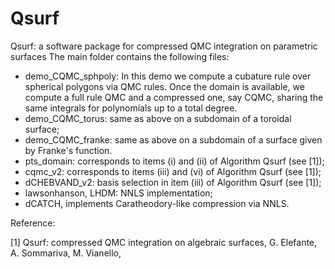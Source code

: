 # Qsurf
Qsurf: a software package for compressed QMC integration on parametric surfaces 
The main folder contains the following files:

- demo_CQMC_sphpoly: In this demo we compute a cubature rule over spherical polygons via QMC rules. Once the domain is available, we compute a full rule QMC and a compressed one, say CQMC, sharing the same integrals for polynomials up to a total degree.
- demo_CQMC_torus: same as above on a subdomain of a toroidal surface;
- demo_CQMC_franke: same as above on a subdomain of a surface given by Franke's function.
- pts_domain: corresponds to items (i) and (ii) of Algorithm Qsurf (see [1]);
- cqmc_v2: corresponds to items (iii) and (vi) of Algorithm Qsurf (see [1]);
- dCHEBVAND_v2: basis selection in item (iii) of Algorithm Qsurf (see [1]);
- lawsonhanson, LHDM: NNLS implementation;
- dCATCH, implements Caratheodory-like compression via NNLS.

Reference:

[1] Qsurf: compressed QMC integration on algebraic surfaces,
G. Elefante, A. Sommariva, M. Vianello,
